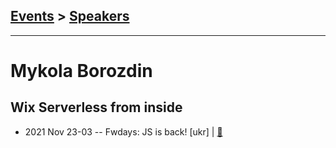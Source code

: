 ## [Events](../README.md) > [Speakers](../speakers.md)
---

# Mykola Borozdin

## Wix Serverless from inside
- 2021 Nov 23-03 -- Fwdays: JS is back! [ukr] | [:notebook:](https://www.slideshare.net/fwdays/wix-serverless-from-inside-mykola-borozdin)  
